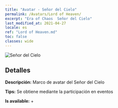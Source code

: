 ```yaml
---
title: "Avatar - Señor del Cielo"
permalink: /Avatars/Lord of Heaven/
excerpt: "Era of Chaos  Señor del Cielo"
last_modified_at: 2021-04-27
locale: es
ref: "Lord of Heaven.md"
toc: false
classes: wide
---
```

 ![Señor del Cielo](/images/a/avatarFrame_18.png)

## Detalles

 **Descripción:** Marco de avatar del Señor del Cielo 

 **Tips:** Se obtiene mediante la participación en eventos 

 **Is available:**  + 

